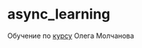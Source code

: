 # async_learning
 
 
Обучение по [курсу](https://www.youtube.com/playlist?list=PLlWXhlUMyooawilqK4lPXRvxtbYiw34S8) Олега Молчанова